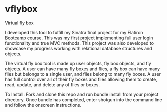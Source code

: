 # vflybox
Virtual fly box

I developed this tool to fulfill my Sinatra final project for my Flatiron Bootcamp course. This was my first project implementing full user login functionality and true MVC methods. This project was also developed to showcase my progress working with relational database structures and objects. 

The virtual fly box tool is made up user objects, fly box objects, and fly objects. A user can have many fly boxes and flies, a fly box can have many flies but belongs to a single user, and flies belong to many fly boxes. A user has full control over all of their fly boxes and flies allowing them to create, read, update, and delete any of flies or boxes. 

To Install:
Fork and clone this repo and run bundle install from your project directory. Once bundle has completed, enter shotgun into the command line and follow the onscreen instructions.


